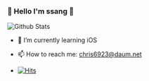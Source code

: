 ### 👋 Hello I'm ssang 👋
![Github Stats](https://github-readme-stats.vercel.app/api?username=chris69223&show_icons=true&theme=algolia)
- 🌱 I’m currently learning iOS
- 📫 How to reach me: chris6923@daum.net

- [![Hits](https://hits.seeyoufarm.com/api/count/incr/badge.svg?url=https%3A%2F%2Fgithub.com%2Fchris69223&count_bg=%2379C83D&title_bg=%23555555&icon=&icon_color=%23E7E7E7&title=hits&edge_flat=false)](https://hits.seeyoufarm.com)

